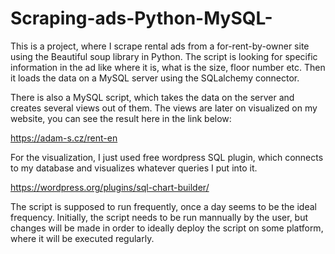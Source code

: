 # Scraping-ads-Python-MySQL-
This is a project, where I scrape rental ads from a for-rent-by-owner site using the Beautiful soup library in Python. The script is looking for specific information in the ad like where it is, what is the size, floor number etc. Then it loads the data on a MySQL server using the SQLalchemy connector.

There is also a MySQL script, which takes the data on the server and creates several views out of them. The views are later on visualized on my website, you can see the result here in the link below:

https://adam-s.cz/rent-en

For the visualization, I just used free wordpress SQL plugin, which connects to my database and visualizes whatever queries I put into it.

https://wordpress.org/plugins/sql-chart-builder/

The script is supposed to run frequently, once a day seems to be the ideal frequency. Initially, the script needs to be run mannually by the user, but changes will be made in order to ideally deploy the script on some platform, where it will be executed regularly.

